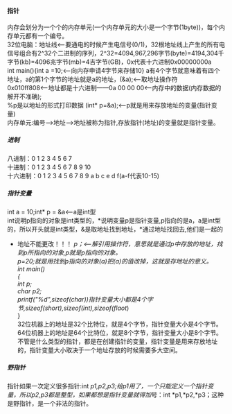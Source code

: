 #### 指针
内存会划分为一个个的内存单元(一个内存单元的大小是一个字节(1byte))，每个内存单元都有一个编号。<br>
32位电脑：地址线<——要通电的时候产生电信号(0/1)，32根地址线上产生的所有电信号组合有2^32个二进制的序列，2^32=4094,967,296字节(byte)=4194,304千字节(kb)=4096兆字节(mb)=4吉字节(GB)，0x代表十六进制0x00000000a<br>
int main(){int a =10;<——向内存申请4字节来存储10} a有4个字节就意味着有四个地址，a的第1个字节的地址就是a的地址，(&a);<——取地址操作符<br>
0x010ff808<——地址都是十六进制——0a 00 00 00<——内存中的数据(内存数据的解开不准确);<br>
%p是以地址的形式打印数据 (int* p=&a);<——p就是用来存放地址的变量(指针变量)<br>
内存单元:编号——>地址——>地址被称为指针,存放指针(地址)的变量就是指针变量。<br>
##### 进制
 八进制：0 1 2 3 4 5 6 7<br>
 十进制：0 1 2 3 4 5 6 7 8 9 10<br>
 十六进制：0 1 2 3 4 5 6 7 8 9 a b c e d f(a-f代表10-15)
##### 指针变量
int a = 10;int* p = &a<——a是int型<br>
int说明p指向的对象是int类型的，*说明变量p是指针变量,p指向的是a，a是int型的，所以开头就是int类型，&是取地址找到地址，*通过地址找回去,他们是一起的
+ 地址不能更改！！！
*p；<——解引用操作符，意思就是通过p中存放的地址，找到p所指向的对象,*p就是p指向的对象。<br>
*p=20;就是用*找到p指向的对象(a)把(a)的值改掉，这就是存地址的意义。<br>
int main()<br>
{<br>
    int *p;<br>
    char *p2;<br>
    printf("%d",sizeof(char*))指针变量大小都是4个字节,sizeof(short*),sizeof(int*),sizeof(flaot*)<br>
}<br>
32位机器上的地址是32个比特位，就是4个字节，指针变量大小是4个字节。64位机器上的地址是64个比特位，就是8个字节，指针变量大小是8个字节。不管是什么类型的指针，都是在创建指针的变量，指针变量是用来存放地址的，指针变量大小取决于一个地址存放的时候需要多大空间。
##### 野指针
指针如果一次定义很多指针:int *p1,p2,p3;*给p1用了，一个*只能定义一个指针变量，所以p2,p3都是整型，如果都想是指针变量就得加*号：int *p1,*p2,*p3；这种是野指针，是一个非法的指针。
